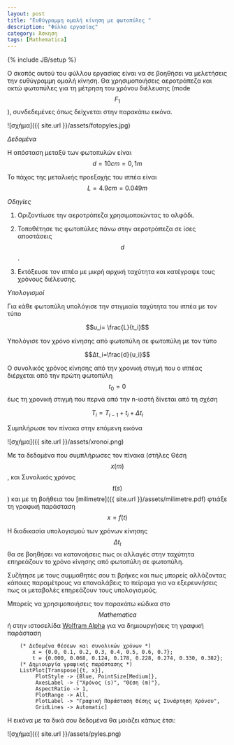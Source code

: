 ```yaml
---
layout: post
title: "Ευθύγραμμη ομαλή κίνηση με φωτοπύλες "
description: "Φύλλο εργασίας"
category: Άσκηση
tags: [Mathematica]
---
```

{% include JB/setup %}


Ο σκοπός αυτού του φύλλου εργασίας είναι να σε βοηθήσει να μελετήσεις την ευθύγραμμη ομαλή κίνηση. Θα χρησιμοποιήσεις αεροτράπεζα και οκτώ φωτοπύλες για τη μέτρηση του χρόνου διέλευσης (mode $$F_1$$), συνδεδεμένες όπως δείχνεται στην παρακάτω εικόνα.


![σχήμα]({{ site.url }}/assets/fotopyles.jpg) 


*Δεδομένα*


Η απόσταση μεταξύ των φωτοπυλών είναι $$d=10cm=0,1m$$


Το πάχος της μεταλικής προεξοχής του ιππέα είναι $$L=4.9cm=0.049m$$


*Οδηγίες*


1. Οριζοντίωσε την αεροτράπεζα χρησιμοποιώντας το αλφάδι.


2. Τοποθέτησε τις φωτοπύλες πάνω στην αεροτράπεζα σε ίσες αποστάσεις $$d$$.


3. Εκτόξευσε τον ιππέα με μικρή αρχική ταχύτητα και κατέγραψε τους χρόνους διέλευσης.


*Υπολογισμοί*


Για κάθε φωτοπύλη υπολόγισε την στιγμιαία ταχύτητα του ιππέα με τον τύπο

$$υ_i= \frac{L}{t_i}$$

Υπολόγισε τον χρόνο κίνησης από φωτοπύλη σε φωτοπύλη με τον τύπο

$$Δt_i=\frac{d}{υ_i}$$

Ο συνολικός χρόνος κίνησης από την χρονική στιγμή που ο ιππέας διέρχεται από την πρώτη φωτοπύλη $$t_0=0$$ έως τη χρονική στιγμή που περνά από την n-ιοστή δίνεται από τη σχέση

$$T_i = T_{i-1} + t_i + Δt_i$$

Συμπλήρωσε τον πίνακα  στην επόμενη εικόνα

![σχήμα]({{ site.url }}/assets/xronoi.png) 

Με τα δεδομένα που συμπλήρωσες τον πίνακα (στήλες Θέση $$x(m)$$, και Συνολικός χρόνος $$t(s)$$) και με τη βοήθεια του [milimetre]({{ site.url }}/assets/milimetre.pdf) φτιάξε τη γραφική παράσταση $$x=f(t)$$


Η διαδικασία υπολογισμού των χρόνων κίνησης $$Δt_i$$ θα σε βοηθήσει να κατανοήσεις πως οι αλλαγές στην ταχύτητα επηρεάζουν το χρόνο κίνησης από φωτοπύλη σε φωτοπύλη.

Συζήτησε με τους συμμαθητές σου τι βρήκες και πως μπορείς αλλάζοντας κάποιες παραμέτρους να επαναλάβεις το πείραμα για να εξερευνήσεις πως οι μεταβολές επηρεάζουν τους υπολογισμούς. 

Μπορείς να χρησιμοποιήσεις τον παρακάτω κώδικα στο $$Mathematica$$ ή στην ιστοσελίδα
[Wolfram Alpha](https://www.wolframalpha.com/)  για να δημιουργήσεις τη γραφική παράσταση 


		(* Δεδομένα θέσεων και συνολικών χρόνων *)
			x = {0.0, 0.1, 0.2, 0.3, 0.4, 0.5, 0.6, 0.7};
			t = {0.000, 0.068, 0.124, 0.178, 0.228, 0.274, 0.330, 0.382};
		(* Δημιουργία γραφικής παράστασης *)
		ListPlot[Transpose[{t, x}], 
			 PlotStyle -> {Blue, PointSize[Medium]}, 
			 AxesLabel -> {"Χρόνος (s)", "Θέση (m)"}, 
			 AspectRatio -> 1, 
			 PlotRange -> All,
			 PlotLabel -> "Γραφική Παράσταση Θέσης ως Συνάρτηση Χρόνου",
			 GridLines -> Automatic]



Η εικόνα με τα δικά σου δεδομένα θα μοιάζει κάπως έτσι:

![σχήμα]({{ site.url }}/assets/pyles.png) 
